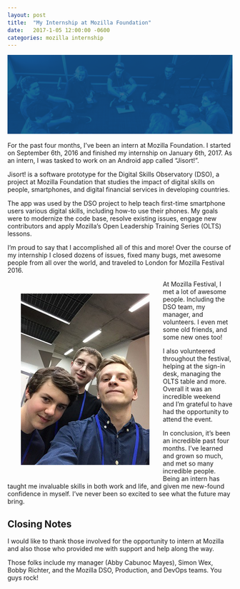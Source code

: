 ```yaml
---
layout: post
title:  "My Internship at Mozilla Foundation"
date:   2017-1-05 12:00:00 -0600
categories: mozilla internship
---
```


![](/assets/my-internship-at-mozilla/banner.png)

For the past four months, I’ve been an intern at Mozilla Foundation. I started on September 6th, 2016 and finished my internship on January 6th, 2017. As an intern, I was tasked to work on an Android app called “Jisort!”.

Jisort! is a software prototype for the Digital Skills Observatory (DSO), a project at Mozilla Foundation that studies the impact of digital skills on people, smartphones, and digital financial services in developing countries.

The app was used by the DSO project to help teach first-time smartphone users various digital skills, including how-to use their phones. My goals were to modernize the code base, resolve existing issues, engage new contributors and apply Mozilla’s Open Leadership Training Series (OLTS) lessons.

I’m proud to say that I accomplished all of this and more! Over the course of my internship I closed dozens of issues, fixed many bugs, met awesome people from all over the world, and traveled to London for Mozilla Festival 2016.

<img align="left" style="padding: 30px" src="/assets/my-internship-at-mozilla/squad.jpeg">

At Mozilla Festival, I met a lot of awesome people. Including the DSO team, my manager, and volunteers. I even met some old friends, and some new ones too!

I also volunteered throughout the festival, helping at the sign-in desk, managing the OLTS table and more. Overall it was an incredible weekend and I’m grateful to have had the opportunity to attend the event.

In conclusion, it’s been an incredible past four months. I’ve learned and grown so much, and met so many incredible people. Being an intern has taught me invaluable skills in both work and life, and given me new-found confidence in myself. I’ve never been so excited to see what the future may bring.

## Closing Notes

I would like to thank those involved for the opportunity to intern at Mozilla and also those who provided me with support and help along the way.

Those folks include my manager (Abby Cabunoc Mayes), Simon Wex, Bobby Richter, and the Mozilla DSO, Production, and DevOps teams. You guys rock!